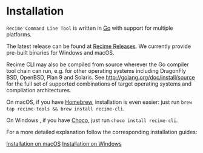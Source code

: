 # Installation

`Recime Command Line Tool` is written in [Go](https://golang.org) with support for multiple platforms.


The latest release can be found at [Recime Releases](https://github.com/Recime/recime-cli/releases). We currently provide pre-built binaries for  Windows and macOS.

Recime CLI may also be compiled from source wherever the Go compiler tool chain can run, e.g. for other operating systems including DragonFly BSD, OpenBSD, Plan 9 and Solaris. See http://golang.org/doc/install/source for the full set of supported combinations of target operating systems and compilation architectures.


On macOS, if you have [Homebrew](https://brew.sh), installation is even easier: just run `brew tap recime-tools && brew install recime-cli`.

On Windows , if you have [Choco](https://chocolatey.org), just run `choco install recime-cli`.

For a more detailed explanation follow the corresponding installation guides:

[Installation on macOS](/macos_install_recime_cli.md)
[Installation on Windows](/windows_install_recime_cli.md)
